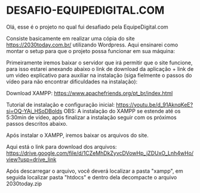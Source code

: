 # DESAFIO-EQUIPEDIGITAL.COM

Olá, esse é o projeto no qual fui desafiado pela EquipeDigital.com

Consiste basicamente em realizar uma cópia do site https://2030today.com.br/ utilizando Wordpress. Aqui ensinarei como montar o setup para que o projeto possa funcionar em sua máquina:

Primeiramente iremos baixar o servidor que irá permitir que o site funcione, para isso estarei anexando abaixo o link de download da aplicação + link de um video explicativo para auxiliar na instalação (siga fielmente o passos do vídeo para não encontrar dificuldades na instalação):

Download XAMPP: https://www.apachefriends.org/pt_br/index.html

Tutorial de instalação e configuração inicial: https://youtu.be/d_91AknqKeE?si=OQ-YAj_HSoDBolds
OBS: A instalação do XAMPP se estende até os 5:30min de vídeo, após finalizar a instalação seguir com os próximos passos descritos abaixo.

Após instalar o XAMPP, iremos baixar os arquivos do site.

Aqui está o link para download dos arquivos: https://drive.google.com/file/d/1CZeMhDkZyvcDVowHp_jZDUxO_Lnh4wHo/view?usp=drive_link

Após descarregar o arquivo, você deverá localizar a pasta "xampp", em seguida localizar pasta "htdocs" e dentro dela decompacte o arquivo 2030today.zip


